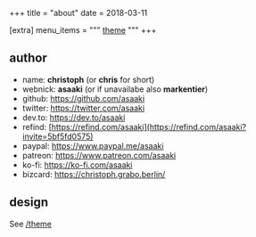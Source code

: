 +++
title = "about"
date = 2018-03-11

[extra]
menu_items = """
<a href="/theme/">theme</a>
"""
+++

## author

* name: **christoph** (or **chris** for short)
* webnick: **asaaki** (or if unavailabe also **markentier**)
* github: <https://github.com/asaaki>
* twitter: <https://twitter.com/asaaki>
* dev.to: <https://dev.to/asaaki>
* refind: [https://refind.com/asaaki](https://refind.com/asaaki?invite=5bf5fd0575)
* paypal: <https://www.paypal.me/asaaki>
* patreon: <https://www.patreon.com/asaaki>
* ko-fi: <https://ko-fi.com/asaaki>
* bizcard: <https://christoph.grabo.berlin/>

## design

See [/theme](/theme/)
